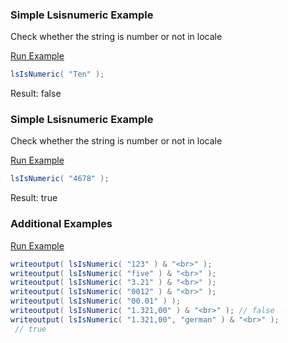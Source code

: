 ### Simple Lsisnumeric Example

Check whether the string is number or not in locale

<a href="https://try.boxlang.io/?code=eJzLKfYs9ivNTS3KTNZQUApJzVNS0LTmAgBZgQaw" target="_blank">Run Example</a>

```java
lsIsNumeric( "Ten" );

```

Result: false

### Simple Lsisnumeric Example

Check whether the string is number or not in locale

<a href="https://try.boxlang.io/?code=eJzLKfYs9ivNTS3KTNZQUDIxM7dQUtC05gIAXLgGYg%3D%3D" target="_blank">Run Example</a>

```java
lsIsNumeric( "4678" );

```

Result: true

### Additional Examples

<a href="https://try.boxlang.io/?code=eJwrL8osSc0vLSkoLdFQyCn2LPYrzU0tykzWUFAyNDJWUtBUUFNQskkqsgMyrbnKcatOyyxLJUG5sZ6RIQnKDQwMjUhSrmcANh6%2FMkM9YyNDHQMDNJMV9PUV0hJzilOJ0qujoJSeWpSbmIfuPpAxJUWlqVwAR9doVw%3D%3D" target="_blank">Run Example</a>

```java
writeoutput( lsIsNumeric( "123" ) & "<br>" );
writeoutput( lsIsNumeric( "five" ) & "<br>" );
writeoutput( lsIsNumeric( "3.21" ) & "<br>" );
writeoutput( lsIsNumeric( "0012" ) & "<br>" );
writeoutput( lsIsNumeric( "00.01" ) );
writeoutput( lsIsNumeric( "1.321,00" ) & "<br>" ); // false
writeoutput( lsIsNumeric( "1.321,00", "german" ) & "<br>" );
 // true

```


